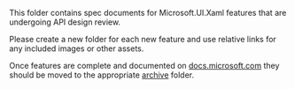 This folder contains spec documents for Microsoft.UI.Xaml features that are undergoing API design review.

Please create a new folder for each new feature and use relative links for any included images or other assets.

Once features are complete and documented on [docs.microsoft.com](https://docs.microsoft.com/windows/uwp) they should be moved to the appropriate [archive](./archive) folder.
